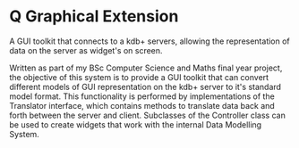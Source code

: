 Q Graphical Extension
=====================

A GUI toolkit that connects to a kdb+ servers, allowing the representation of data on the server as widget's
on screen.

Written as part of my BSc Computer Science and Maths final year project, the objective of this system is to provide a
GUI toolkit that can convert different models of GUI representation on the kdb+ server to it's standard model format.
This functionality is performed by implementations of the Translator interface, which contains methods to translate data
back and forth between the server and client. Subclasses of the Controller class can be used to create widgets that work
with the internal Data Modelling System.